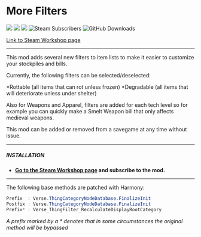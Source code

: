 # More Filters
![](https://img.shields.io/badge/Mod_Version-1.4-blue.svg)
![](https://img.shields.io/badge/Built_for_RimWorld-1.2-blue.svg)
![](https://img.shields.io/badge/Powered_by_Harmony-2.x-blue.svg)
![Steam Subscribers](https://img.shields.io/badge/dynamic/xml.svg?label=Steam+Subscribers&query=//table/tr[2]/td[1]&colorB=blue&url=https://steamcommunity.com/sharedfiles/filedetails/%3Fid=1508850027&suffix=+total)
![GitHub Downloads](https://img.shields.io/github/downloads/Jaxe-Dev/MoreFilters/total.svg?colorB=blue&label=GitHub+Downloads)

[Link to Steam Workshop page](https://steamcommunity.com/sharedfiles/filedetails/?id=1911734422)

---

This mod adds several new filters to item lists to make it easier to customize your stockpiles and bills.

Currently, the following filters can be selected/deselected:

*Rottable (all items that can rot unless frozen)
*Degradable (all items that will deteriorate unless under shelter)

Also for Weapons and Apparel, filters are added for each tech level so for example you can quickly make a Smelt Weapon bill that only affects medieval weapons.

This mod can be added or removed from a savegame at any time without issue.

---

##### INSTALLATION
- **[Go to the Steam Workshop page](https://steamcommunity.com/sharedfiles/filedetails/?id=1911734422) and subscribe to the mod.**

---

The following base methods are patched with Harmony:
```C#
Prefix  : Verse.ThingCategoryNodeDatabase.FinalizeInit
Postfix : Verse.ThingCategoryNodeDatabase.FinalizeInit
Prefix* : Verse_ThingFilter_RecalculateDisplayRootCategory
```
*A prefix marked by a \* denotes that in some circumstances the original method will be bypassed*
